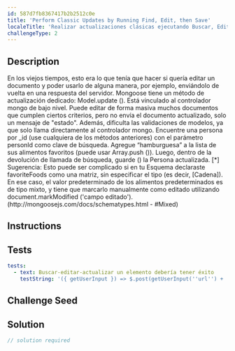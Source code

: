 ```yaml
---
id: 587d7fb8367417b2b2512c0e
title: 'Perform Classic Updates by Running Find, Edit, then Save'
localeTitle: 'Realizar actualizaciones clásicas ejecutando Buscar, Editar y luego Guardar'
challengeType: 2
---
```


## Description
<section id='description'>
En los viejos tiempos, esto era lo que tenía que hacer si quería editar un documento y poder usarlo de alguna manera, por ejemplo, enviándolo de vuelta en una respuesta del servidor. Mongoose tiene un método de actualización dedicado: Model.update (). Está vinculado al controlador mongo de bajo nivel. Puede editar de forma masiva muchos documentos que cumplen ciertos criterios, pero no envía el documento actualizado, solo un mensaje de "estado". Además, dificulta las validaciones de modelos, ya que solo llama directamente al controlador mongo.
Encuentre una persona por _id (use cualquiera de los métodos anteriores) con el parámetro personId como clave de búsqueda. Agregue “hamburguesa” a la lista de sus alimentos favoritos (puede usar Array.push ()). Luego, dentro de la devolución de llamada de búsqueda, guarde () la Persona actualizada.
[*] Sugerencia: Esto puede ser complicado si en tu Esquema declaraste favoriteFoods como una matriz, sin especificar el tipo (es decir, [Cadena]). En ese caso, el valor predeterminado de los alimentos predeterminados es de tipo mixto, y tiene que marcarlo manualmente como editado utilizando document.markModified ('campo editado'). (http://mongoosejs.com/docs/schematypes.html - #Mixed)
</section>

## Instructions
<section id='instructions'>

</section>

## Tests
<section id='tests'>

```yml
tests:
  - text: Buscar-editar-actualizar un elemento debería tener éxito
    testString: '({ getUserInput }) => $.post(getUserInput(''url'') + ''/_api/find-edit-save'', {name:''Poldo'', age: 40, favoriteFoods:[''spaghetti'']}).then(data => { assert.equal(data.name, ''Poldo'', ''item.name is not what expected''); assert.equal(data.age, 40, ''item.age is not what expected''); assert.deepEqual(data.favoriteFoods, [''spaghetti'', ''hamburger''], ''item.favoriteFoods is not what expected''); assert.equal(data.__v, 1, ''The item should be previously edited''); }, xhr => { throw new Error(xhr.responseText); })'

```

</section>

## Challenge Seed
<section id='challengeSeed'>

</section>

## Solution
<section id='solution'>

```js
// solution required
```
</section>
